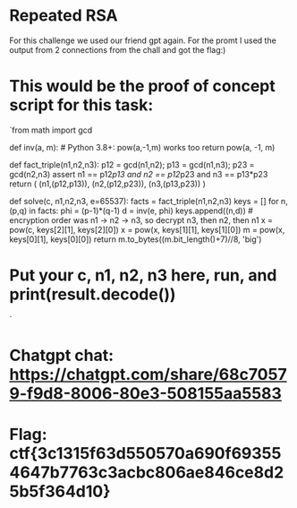 # Repeated RSA

For this challenge we used our friend gpt again. For the promt I used the output from 2 connections from the chall and got the flag:)

# This would be the proof of concept script for this task: 
`from math import gcd

def inv(a, m):  # Python 3.8+: pow(a,-1,m) works too
    return pow(a, -1, m)

def fact_triple(n1,n2,n3):
    p12 = gcd(n1,n2); p13 = gcd(n1,n3); p23 = gcd(n2,n3)
    assert n1 == p12*p13 and n2 == p12*p23 and n3 == p13*p23
    return ( (n1,(p12,p13)), (n2,(p12,p23)), (n3,(p13,p23)) )

def solve(c, n1,n2,n3, e=65537):
    facts = fact_triple(n1,n2,n3)
    keys = []
    for n,(p,q) in facts:
        phi = (p-1)*(q-1)
        d = inv(e, phi)
        keys.append((n,d))
    # encryption order was n1 -> n2 -> n3, so decrypt n3, then n2, then n1
    x = pow(c, keys[2][1], keys[2][0])
    x = pow(x, keys[1][1], keys[1][0])
    m = pow(x, keys[0][1], keys[0][0])
    return m.to_bytes((m.bit_length()+7)//8, 'big')

# Put your c, n1, n2, n3 here, run, and print(result.decode())
`

# Chatgpt chat: https://chatgpt.com/share/68c70579-f9d8-8006-80e3-508155aa5583
# Flag: ctf{3c1315f63d550570a690f693554647b7763c3acbc806ae846ce8d25b5f364d10}
